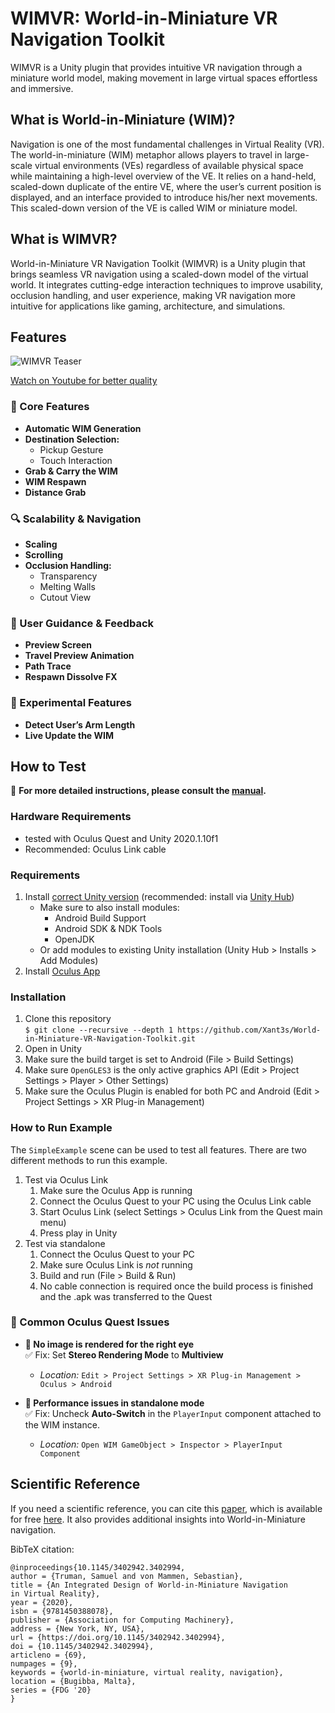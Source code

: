 # WIMVR: World-in-Miniature VR Navigation Toolkit

WIMVR is a Unity plugin that provides intuitive VR navigation through a miniature world model, making movement in large virtual spaces effortless and immersive.

## What is World-in-Miniature (WIM)?

Navigation is one of the most fundamental challenges
in Virtual Reality (VR). The world-in-miniature (WIM) metaphor allows players to travel in large-scale virtual environments (VEs) regardless of available physical space while maintaining a high-level overview of the VE. It relies on a hand-held, scaled-down duplicate of the entire VE, where the user’s current position is displayed, and an interface provided to introduce his/her next movements. This scaled-down version of the VE is called WIM or miniature model.

## What is WIMVR?

World-in-Miniature VR Navigation Toolkit (WIMVR) is a Unity plugin that brings seamless VR navigation using a scaled-down model of the virtual world. It integrates cutting-edge interaction techniques to improve usability, occlusion handling, and user experience, making VR navigation more intuitive for applications like gaming, architecture, and simulations.

## Features

![WIMVR Teaser](Media/wimvr_teaser.gif)

[Watch on Youtube for better quality](https://youtu.be/DzmdxMqrKJw)


### 🚀 Core Features  
- **Automatic WIM Generation**  
- **Destination Selection:**  
  - Pickup Gesture  
  - Touch Interaction  
- **Grab & Carry the WIM**  
- **WIM Respawn**  
- **Distance Grab**  

### 🔍 Scalability & Navigation  
- **Scaling**  
- **Scrolling**  
- **Occlusion Handling:**  
  - Transparency  
  - Melting Walls  
  - Cutout View  

### 🎯 User Guidance & Feedback  
- **Preview Screen**  
- **Travel Preview Animation**  
- **Path Trace**  
- **Respawn Dissolve FX**  

### 🧪 Experimental Features  
- **Detect User’s Arm Length**  
- **Live Update the WIM**  

## How to Test

📖 **For more detailed instructions, please consult the [manual](Manual/Manual.pdf).**


### Hardware Requirements

- tested with Oculus Quest and Unity 2020.1.10f1
- Recommended: Oculus Link cable

### Requirements

1. Install [correct Unity version](ProjectSettings/ProjectVersion.txt) (recommended: install via [Unity Hub](https://unity3d.com/de/get-unity/download))
    - Make sure to also install modules:
      - Android Build Support
      - Android SDK & NDK Tools
      - OpenJDK
    - Or add modules to existing Unity installation (Unity Hub > Installs > Add Modules)
2. Install [Oculus App](https://www.oculus.com/setup/)

### Installation

1. Clone this repository  
   ```$ git clone --recursive --depth 1 https://github.com/Xant3s/World-in-Miniature-VR-Navigation-Toolkit.git```
2. Open in Unity
3. Make sure the build target is set to Android (File > Build Settings)
4. Make sure `OpenGLES3` is the only active graphics API (Edit > Project Settings > Player > Other Settings)
5. Make sure the Oculus Plugin is enabled for both PC and Android (Edit > Project Settings > XR Plug-in Management)

### How to Run Example

The `SimpleExample` scene can be used to test all features. There are two different methods to run this example.

1. Test via Oculus Link
   1. Make sure the Oculus App is running
   2. Connect the Oculus Quest to your PC using the Oculus Link cable
   3. Start Oculus Link (select Settings > Oculus Link from the Quest main menu)
   4. Press play in Unity
2. Test via standalone
   1. Connect the Oculus Quest to your PC
   2. Make sure Oculus Link is *not* running
   3. Build and run (File > Build & Run)
   4. No cable connection is required once the build process is finished and the .apk was transferred to the Quest

### 🔧 Common Oculus Quest Issues  

- **🛑 No image is rendered for the right eye**  
  ✅ Fix: Set **Stereo Rendering Mode** to **Multiview**  
  - _Location:_ `Edit > Project Settings > XR Plug-in Management > Oculus > Android`  

- **🐌 Performance issues in standalone mode**  
  ✅ Fix: Uncheck **Auto-Switch** in the `PlayerInput` component attached to the WIM instance.  
  - _Location:_ `Open WIM GameObject > Inspector > PlayerInput Component`



## Scientific Reference

If you need a scientific reference, you can cite this [paper](https://dl.acm.org/doi/10.1145/3402942.3402994), which is available for free [here](https://www.researchgate.net/publication/344368828_An_Integrated_Design_of_World-in-Miniature_Navigation_in_Virtual_Reality). It also provides additional insights into World-in-Miniature navigation.

BibTeX citation:

```
@inproceedings{10.1145/3402942.3402994,
author = {Truman, Samuel and von Mammen, Sebastian},
title = {An Integrated Design of World-in-Miniature Navigation 
in Virtual Reality},
year = {2020},
isbn = {9781450388078},
publisher = {Association for Computing Machinery},
address = {New York, NY, USA},
url = {https://doi.org/10.1145/3402942.3402994},
doi = {10.1145/3402942.3402994},
articleno = {69},
numpages = {9},
keywords = {world-in-miniature, virtual reality, navigation},
location = {Bugibba, Malta},
series = {FDG '20}
}
```